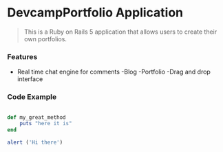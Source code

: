 # DevcampPortfolio Application

> This is a Ruby on Rails 5 application that allows users to create their own portfolios.

### Features

- Real time chat engine for comments
-Blog
-Portfolio
-Drag and drop interface

### Code Example

```ruby

def my_great_method
	puts "here it is"
end
```

```javascript
alert ('Hi there')
```


